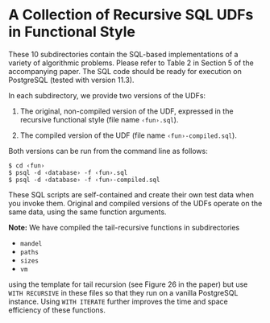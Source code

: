 # A Collection of Recursive SQL UDFs in Functional Style

These 10 subdirectories contain the SQL-based implementations of
a variety of algorithmic problems.  Please refer to Table 2 in
Section 5 of the accompanying paper.  The SQL code should be
ready for execution on PostgreSQL (tested with
version 11.3).

In each subdirectory, we provide two versions of the UDFs:

1. The original, non-compiled version of the UDF, expressed in the recursive
   functional style (file name `‹fun›.sql`).

2. The compiled version of the UDF (file name `‹fun›-compiled.sql`).

Both versions can be run from the command line as follows:

~~~
$ cd ‹fun›
$ psql -d ‹database› -f ‹fun›.sql
$ psql -d ‹database› -f ‹fun›-compiled.sql
~~~

These SQL scripts are self-contained and create their own test
data when you invoke them.  Original and compiled versions
of the UDFs operate on the same data, using the same function
arguments.

**Note:** 
We have compiled the tail-recursive functions in subdirectories

- `mandel`
- `paths`
- `sizes`
- `vm`

using the template for tail recursion (see Figure 26 in the paper) but
use `WITH RECURSIVE` in these files so that they run on a vanilla PostgreSQL
instance.  Using `WITH ITERATE` further improves the time and
space efficiency of these functions.
